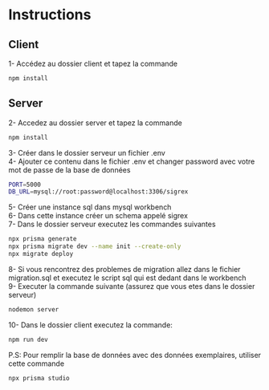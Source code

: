 # Instructions
## Client
1- Accédez au dossier client et tapez la commande
```bash
npm install
```
## Server
2- Accedez au dossier server et tapez la commande
```bash
npm install
```
3- Créer dans le dossier serveur un fichier .env  
4- Ajouter ce contenu dans le fichier .env et changer password avec votre mot de passe de la base de données
```bash
PORT=5000
DB_URL=mysql://root:password@localhost:3306/sigrex
```

5- Créer une instance sql dans mysql workbench  
6- Dans cette instance créer un schema appelé sigrex  
7- Dans le dossier serveur executez les commandes suivantes  
```bash
npx prisma generate
npx prisma migrate dev --name init --create-only
npx migrate deploy
```
8- Si vous rencontrez des problemes de migration allez dans le fichier migration.sql et executez le script sql qui est dedant dans le workbench  
9- Executer la commande suivante (assurez que vous etes dans le dossier serveur)
```bash
nodemon server
```
10- Dans le dossier client executez la commande:
```bash
npm run dev
```
P.S: Pour remplir la base de données avec des données exemplaires, utiliser cette commande 
```bash
npx prisma studio
```



